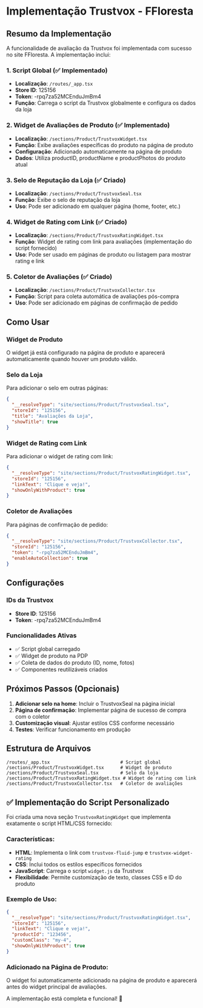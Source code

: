# Implementação Trustvox - FFloresta

## Resumo da Implementação

A funcionalidade de avaliação da Trustvox foi implementada com sucesso no site
FFloresta. A implementação inclui:

### 1. Script Global (✅ Implementado)

- **Localização**: `/routes/_app.tsx`
- **Store ID**: 125156
- **Token**: -rpq7za52MCEnduJmBm4
- **Função**: Carrega o script da Trustvox globalmente e configura os dados da
  loja

### 2. Widget de Avaliações de Produto (✅ Implementado)

- **Localização**: `/sections/Product/TrustvoxWidget.tsx`
- **Função**: Exibe avaliações específicas do produto na página de produto
- **Configuração**: Adicionado automaticamente na página de produto
- **Dados**: Utiliza productID, productName e productPhotos do produto atual

### 3. Selo de Reputação da Loja (✅ Criado)

- **Localização**: `/sections/Product/TrustvoxSeal.tsx`
- **Função**: Exibe o selo de reputação da loja
- **Uso**: Pode ser adicionado em qualquer página (home, footer, etc.)

### 4. Widget de Rating com Link (✅ Criado)

- **Localização**: `/sections/Product/TrustvoxRatingWidget.tsx`
- **Função**: Widget de rating com link para avaliações (implementação do script
  fornecido)
- **Uso**: Pode ser usado em páginas de produto ou listagem para mostrar rating
  e link

### 5. Coletor de Avaliações (✅ Criado)

- **Localização**: `/sections/Product/TrustvoxCollector.tsx`
- **Função**: Script para coleta automática de avaliações pós-compra
- **Uso**: Pode ser adicionado em páginas de confirmação de pedido

## Como Usar

### Widget de Produto

O widget já está configurado na página de produto e aparecerá automaticamente
quando houver um produto válido.

### Selo da Loja

Para adicionar o selo em outras páginas:

```json
{
  "__resolveType": "site/sections/Product/TrustvoxSeal.tsx",
  "storeId": "125156",
  "title": "Avaliações da Loja",
  "showTitle": true
}
```

### Widget de Rating com Link

Para adicionar o widget de rating com link:

```json
{
  "__resolveType": "site/sections/Product/TrustvoxRatingWidget.tsx",
  "storeId": "125156",
  "linkText": "Clique e veja!",
  "showOnlyWithProduct": true
}
```

### Coletor de Avaliações

Para páginas de confirmação de pedido:

```json
{
  "__resolveType": "site/sections/Product/TrustvoxCollector.tsx",
  "storeId": "125156",
  "token": "-rpq7za52MCEnduJmBm4",
  "enableAutoCollection": true
}
```

## Configurações

### IDs da Trustvox

- **Store ID**: 125156
- **Token**: -rpq7za52MCEnduJmBm4

### Funcionalidades Ativas

- ✅ Script global carregado
- ✅ Widget de produto na PDP
- ✅ Coleta de dados do produto (ID, nome, fotos)
- ✅ Componentes reutilizáveis criados

## Próximos Passos (Opcionais)

1. **Adicionar selo na home**: Incluir o TrustvoxSeal na página inicial
2. **Página de confirmação**: Implementar página de sucesso de compra com o
   coletor
3. **Customização visual**: Ajustar estilos CSS conforme necessário
4. **Testes**: Verificar funcionamento em produção

## Estrutura de Arquivos

```
/routes/_app.tsx                          # Script global
/sections/Product/TrustvoxWidget.tsx      # Widget de produto
/sections/Product/TrustvoxSeal.tsx        # Selo da loja
/sections/Product/TrustvoxRatingWidget.tsx # Widget de rating com link
/sections/Product/TrustvoxCollector.tsx   # Coletor de avaliações
```

## ✅ Implementação do Script Personalizado

Foi criada uma nova seção `TrustvoxRatingWidget` que implementa exatamente o
script HTML/CSS fornecido:

### Características:

- **HTML**: Implementa o link com `trustvox-fluid-jump` e
  `trustvox-widget-rating`
- **CSS**: Inclui todos os estilos específicos fornecidos
- **JavaScript**: Carrega o script `widget.js` da Trustvox
- **Flexibilidade**: Permite customização de texto, classes CSS e ID do produto

### Exemplo de Uso:

```json
{
  "__resolveType": "site/sections/Product/TrustvoxRatingWidget.tsx",
  "storeId": "125156",
  "linkText": "Clique e veja!",
  "productId": "123456",
  "customClass": "my-4",
  "showOnlyWithProduct": true
}
```

### Adicionado na Página de Produto:

O widget foi automaticamente adicionado na página de produto e aparecerá antes
do widget principal de avaliações.

A implementação está completa e funcional! 🎉
